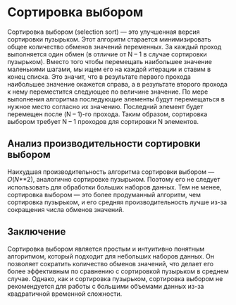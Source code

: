 # Сортировка выбором
Сортировка выбором (selection sort) — это улучшенная версия сортировки пузырьком. Этот алгоритм старается минимизировать общее количество обменов значений переменных. За каждый проход выполняется один обмен (в отличие от N – 1 в случае сортировки пузырьком). Вместо того чтобы перемещать наибольшее значение маленькими шагами, мы ищем его на каждой итерации и ставим в конец списка. Это значит, что в результате первого прохода наибольшее значение окажется справа, а в результате второго прохода к нему переместится следующее по величине значение. По мере выполнения алгоритма последующие элементы будут перемещаться в нужное место согласно их значению. Последний элемент будет перемещен после (N – 1)-го прохода. Таким образом, сортировка выбором требует N – 1 проходов для сортировки N элементов.

## Анализ производительности сортировки выбором
Наихудшая производительность алгоритма сортировки выбором — 𝑂(𝑁**2), аналогично сортировке пузырьком. Поэтому его не следует использовать для обработки больших наборов данных. Тем не менее, сортировка выбором — это более продуманный алгоритм, чем сортировка пузырьком, и его средняя производительность лучше из-за сокращения числа обменов значений.

## Заключение
Сортировка выбором является простым и интуитивно понятным алгоритмом, который подходит для небольших наборов данных. Он позволяет сократить количество обменов значений, что делает его более эффективным по сравнению с сортировкой пузырьком в среднем случае. Однако, как и сортировка пузырьком, сортировка выбором не рекомендуется для работы с большими объемами данных из-за квадратичной временной сложности.
